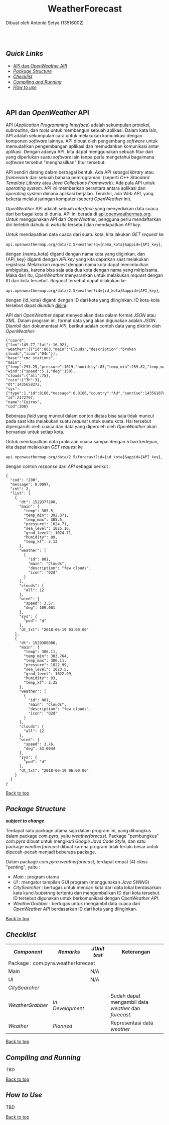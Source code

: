 <h1 align="center">WeatherForecast</h1>

Dibuat oleh Antonio Setya (13516002)

<br>
<br>

## *Quick Links*

- [API dan *OpenWeather* API](#api-dan-openweather-api)
- [*Package Structure*](#package-structure)
- [*Checklist*](#checklist)
- [*Compiling and Running*](#compiling-and-running)
- [*How to use*](#how-to-use)

<br>

## API dan *OpenWeather* API

API (*Application Programming Interface*) adalah sekumpulan protokol, *subroutine*, dan *tools* untuk membangun sebuah aplikasi. Dalam kata lain, API adalah sekumpulan cara untuk melakukan komunikasi dengan komponen *software* lainnya. API dibuat oleh pengembang *software* untuk memudahkan pengembangan aplikasi dan memudahkan komunikasi antar aplikasi. Dengan adanya API, kita dapat menggunakan sebuah fitur dari yang diperlukan suatu *software* lain  tanpa perlu mengetahui bagaimana *software* tersebut "menghasilkan" fitur tersebut.

API sendiri datang dalam berbagai bentuk. Ada API sebagai *library* atau *framework* dari sebuah bahasa pemrograman. (seperti *C++ Standard Template Library* atau *Java Collections Framework*). Ada pula API untuk *operating system*. API ini memberikan perantara antara aplikasi dan *operating system* dimana aplikasi berjalan. Terakhir, ada *Web API*, yang bekerja melalui jaringan komputer (seperti *OpenWeather* ini).

*OpenWeather* API adalah sebuah *interface* yang menyediakan data cuaca dari berbagai kota di dunia. API ini berada di [api.openweathermap.org](https://openweathermap.org/api). Untuk menggunakan API dari *OpenWeather*, pengguna perlu mendaftarkan diri terlebih dahulu di *website* tersebut dan mendapatkan *API key*.

Untuk mendapatkan data cuaca dari suatu kota, kita lakukan *GET request* ke

```api.openweathermap.org/data/2.5/weather?q={nama_kota}&appid={API_key}```,

dengan {nama_kota} diganti dengan nama kota yang diiginkan, dan {API_key} diganti dengan *API key* yang kita dapatkan saat melakukan registrasi. Melakukan *request* dengan nama kota dapat menimbulkan ambiguitas, karena bisa saja ada dua kota dengan nama yang mirip/sama. Maka dari itu, *OpenWeather* menyarankan untuk melakukan *request* dengan ID dari kota tersebut. *Request* tersebut dapat dilakukan ke 

```api.openweathermap.org/data/2.5/weather?id={id_kota}&appid={API_key}```,

dengan {id_kota} diganti dengan ID dari kota yang diinginkan. ID kota-kota tersebut dapat diunduh [disini](http://bulk.openweathermap.org/sample/).

API dari *OpenWeather* dapat menyediakan data dalam format *JSON* atau *XML*. Dalam program ini, format data yang akan digunakan adalah *JSON*. Diambil dari dokumentasi API, berikut adalah contoh data yang dikirim oleh *OpenWeather*:

```
{"coord":
{"lon":145.77,"lat":-16.92},
"weather":[{"id":803,"main":"Clouds","description":"broken clouds","icon":"04n"}],
"base":"cmc stations",
"main":{"temp":293.25,"pressure":1019,"humidity":83,"temp_min":289.82,"temp_max":295.37},
"wind":{"speed":5.1,"deg":150},
"clouds":{"all":75},
"rain":{"3h":3},
"dt":1435658272,
"sys":{"type":1,"id":8166,"message":0.0166,"country":"AU","sunrise":1435610796,"sunset":1435650870},
"id":2172797,
"name":"Cairns",
"cod":200}
```

Beberapa *field* yang muncul dalam contoh diatas bisa saja tidak muncul pada saat kita melakukan suatu *request* untuk suatu kota. Hal tersebut dipengaruhi oleh cuaca dan data yang diperoleh oleh *OpenWeather* akan bervariasi untuk setiap kota.

Untuk mendapatkan data prakiraan cuaca sampai dengan 5 hari kedepan, kita dapat melakukan *GET request* ke
 
```api.openweathermap.org/data/2.5/forecast?id={id_kota}&appid={API_key}```,

dengan contoh *response* dari *API* sebagai berikut :

```
{
  "cod": "200",
  "message": 0.0097,
  "cnt": 2,
  "list": [
    {
      "dt": 1529377200,
      "main": {
        "temp": 305.5,
        "temp_min": 302.371,
        "temp_max": 305.5,
        "pressure": 1024.71,
        "sea_level": 1025.16,
        "grnd_level": 1024.71,
        "humidity": 89,
        "temp_kf": 3.13
      },
      "weather": [
        {
          "id": 801,
          "main": "Clouds",
          "description": "few clouds",
          "icon": "02d"
        }
      ],
      "clouds": {
        "all": 12
      },
      "wind": {
        "speed": 3.57,
        "deg": 109.001
      },
      "sys": {
        "pod": "d"
      },
      "dt_txt": "2018-06-19 03:00:00"
    },
    {
      "dt": 1529388000,
      "main": {
        "temp": 306.11,
        "temp_min": 303.764,
        "temp_max": 306.11,
        "pressure": 1022.99,
        "sea_level": 1023.5,
        "grnd_level": 1022.99,
        "humidity": 83,
        "temp_kf": 2.35
      },
      "weather": [
        {
          "id": 801,
          "main": "Clouds",
          "description": "few clouds",
          "icon": "02d"
        }
      ],
      "clouds": {
        "all": 12
      },
      "wind": {
        "speed": 3.76,
        "deg": 53.0044
      },
      "sys": {
        "pod": "d"
      },
      "dt_txt": "2018-06-19 06:00:00"
    }
  ]
}
```

[Back to top](#weatherforecast)
<br>

## *Package Structure*

__*subject to change*__

Terdapat satu package utama saja dalam program ini, yang dibungkus dalam package *com.pyra*, yaitu *weatherforecast*. Package "pembungkus" *com.pyra* dibuat untuk mengikuti *Google Java Code Style*, dan satu package *weatherforecast* dibuat karena program tidak terlalu besar untuk dipecah-pecah menjadi beberapa package.

Dalam package *com.pyra.weatherforecast*, terdapat empat (4) *class* "penting", yaitu : 
- *Main* : program utama
- *UI* : mengatur tampilan GUI program (menggunakan *Java SWING*)
- *CitySearcher* : bertugas untuk mencari kota dari data lokal berdasarkan kata kunci/*substring* tertentu dan mengembalikan ID dari kota tersebut. ID tersebut digunakan untuk berkomunikasi dengan *OpenWeather API*.
- *WeatherGrabber* : bertugas untuk mengambil data cuaca dari *OpenWeather API* berdasarkan ID dari kota yang diinginkan.   

[Back to top](#weatherforecast)
<br>

## *Checklist*


<table>
  <tr>
    <th><i>Component</i></th>
    <th><i>Remarks</i></th>
    <th><i>JUnit test</i></th>
    <th>Keterangan</th>
  </tr>
  <tr>
    <td colspan="4">Package : com.pyra.weatherforecast</td>
  </tr>
  <tr>
    <td>Main</td>
    <td></td>
    <td>N/A</td>
    <td></td>
  </tr>
  <tr>
    <td>UI</td>
    <td></td>
    <td>N/A</td>
    <td></td>
  </tr>
  <tr>
    <td><i>CitySearcher</i></td>
    <td></td>
    <td></td>
    <td></td>
  </tr>
  <tr>
    <td><i>WeatherGrabber</i></td>
    <td><i>In Development</i></td>
    <td></td>
    <td>Sudah dapat mengambil data <i>weather</i> dan <i>forecast</i>.</td>
  </tr>
  <tr>
    <td><i>Weather</i></td>
    <td><i>Planned</i></td>
    <td></td>
    <td>Representasi data <i>weather</i></td>
  </tr>
</table>

[Back to top](#weatherforecast)
<br>
 
## *Compiling and Running*

TBD

[Back to top](#weatherforecast)
<br>

## *How to Use*

TBD

[Back to top](#weatherforecast)
<br>
